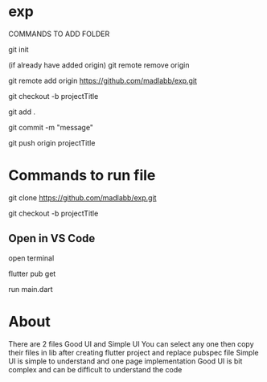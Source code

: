 # exp

COMMANDS TO ADD FOLDER

git init

(if already have added origin) git remote remove origin

git remote add origin https://github.com/madlabb/exp.git

git checkout -b projectTitle

git add .

git commit -m "message"

git push origin projectTitle


# Commands to run file

git clone https://github.com/madlabb/exp.git

git checkout -b projectTitle

## Open in VS Code

open terminal 

flutter pub get

run main.dart


# About 

There are 2 files Good UI and Simple UI
You can select any one then copy their files in lib after creating flutter project and replace pubspec file
Simple UI is simple to understand and one page implementation
Good UI is bit complex and can be difficult to understand the code